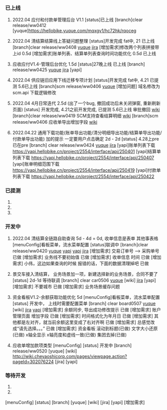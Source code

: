 ### 已上线
1. 2022.04 应付和付款单管理后台 V1.1
  [status]已上线
  [branch]clear release/ww0412
  [yuque]https://hellobike.yuque.com/mqxgv1/hc72hk/rqoceg

2. 2022.04 清结算结算线上答疑问题整理
  [status]开发完成 fat中, 21 已上线
  [branch]clear release/ww0408
  [yuque](https://hellobike.yuque.com/mqxgv1/at0uwh/gaa5ib)
  [jira](https://jira.hellobike.cn/browse/ALADDIN-4706)
  [增加需求]修改两个列表拼接带上id 0.5d
  [增加需求]账单列表、结算单列表查询时间功能优化 0.5d 已上线

3. 应收应付V1.4-管理后台优化 1.5d
  [status]27晚上线 已上线
  [branch] release/ww0425
  [yuque](https://hellobike.yuque.com/docs/share/dc4fd5c1-f5ba-4da5-a3a9-5486da8dc1e6?#)
  [jira](https://jira.hellobike.cn/browse/ALADDIN-4898)
  [yapi]

4. 2022.04 供应链旧应用下线迁移专项计划
  [status]开发完成 fat中, 4.21 已提测  5.6已上线
  [branch]scm release/ww0406
  [yuque](https://hellobike.yuque.com/vo6hf0/gydhg1/mr7nm4)
  [增加问题] 域名修改为scm.api 下载逻辑修改

5. 2022.04 4月日常迭代 2.5d (出了一个bug, 撤回成功后未关闭弹窗, 重新刷新页面)
  [status] 开发完成, 4.21之前开发完成, 已提测   5.6已上线
  审批撤回 
  [wiki](http://wiki.cheyaoshicorp.com/pages/viewpage.action?pageId=292672030)
  [branch]clear release/ww0419
  SCM支持查看结算明细
  [wiki](http://wiki.cheyaoshicorp.com/pages/viewpage.action?pageId=292675493)
  [branch]scm release/ww0406
  应收单导出增加字段
  [wiki](http://wiki.cheyaoshicorp.com/pages/viewpage.action?pageId=264057701)

6. 2022.04.22 通用下载功能(账单导出功能/清分明细导出功能/结算单导出功能/付款单导出功能) 加的提示 一定要用户点击确定 
  2d - 2d
  [status] 4.28上pre 已在pre
  [branch] clear release/ww0424
  [yuque](https://hellobike.yuque.com/hb3fga/newbie/mc33f5)
  [jira](https://jira.hellobike.cn/browse/ALADDIN-4295)
  [yapi]账单列表下载 https://yapi.hellobike.cn/project/2554/interface/api/250401
  [yapi]结算单列表下载 https://yapi.hellobike.cn/project/2554/interface/api/250407
  [yapi]账单明细范围下载 https://yapi.hellobike.cn/project/2554/interface/api/250419
  [yapi]付款单列表下载 https://yapi.hellobike.cn/project/2554/interface/api/250422
### 已提测
1. 

2. 

3. 
### 开发中
1. 2022.04 清结算全链路自助查询 5d - 4d = 0d, 收单信息是表单  其他事表格
  [menuConfig]看板菜单，流水菜单配置
  [status]联调中
  [branch]clear release/ww0420
  [yuque](https://hellobike.yuque.com/hb3fga/newbie/iwa6zg)
  [yapi](https://yapi.hellobike.cn/project/2554/interface/api/249732)
  [yapi](https://yapi.hellobike.cn/project/2554/interface/api/249804)
  [jira](https://jira.hellobike.cn/browse/ALADDIN-4706)
  [增加需求] 交易订单号 --> 采购单号 已做
  [增加需求] 业务线不要初始值 已做
  [增加需求] 收单信息 时间 已做
  [增加需求] 小伟，这边如果查询的时候 报错的话，下面的数据清理掉吧 已做
<!-- JZ-CG-ST1DCJ-20201120-001(LX) -->
<!-- 业务订单号：TJJHBB-CG-TJJH-20220315-001(PC) -->
<!-- 入库/发货单号：sn_20220317821693101696307200 -->
<!-- HELLO_EXPRESSCAR -->
<!-- TP20220126114955200000100030024 -->

2. 景交车接入清结算， 业务场景加一项，新建选择新的业务场景，合同不要了
  [status] 2d-1d 等待联调
  [branch] clear car0506
  [yuque](https://hellobike.yuque.com/hb3fga/newbie/gd3st9)
  [wiki]
  [jira](https://jira.hellobike.cn/browse/ALADDIN-4964)
  [yapi]
  [增加需求] 不要城市 已做
  [增加需求] 业务场景缓存问题

3. 资金看板V1.2-余额获取功能优化 5d
  [menuConfig]看板菜单，流水菜单配置
  [status] 开发中， 上线时需要配置菜单
  [branch] clear board0507
  [yuque](https://hellobike.yuque.com/hb3fga/newbie/gzevzp)
  [wiki]
  [jira](https://jira.hellobike.cn/browse/ALADDIN-4843)
  [yapi](https://hellobike.yuque.com/mqxgv1/hc72hk/se5bt5#j1F4E)
  [增加需求] 余额同步, 导出成功修改提示 已做
  [增加需求] 账户管理页面 增加字段  已做
  [增加需求] 时间格式化为年月日 已做
  [增加需求] 其他都是左对齐，就当前余额这里变成了右对齐啊 已做
  [增加需求] 总感觉改成“请先选择。。。” 已做
  [增加需求] 资金看板  滚动到标题(已做)  文字大小还原(已做)  x轴全显示  x轴亮度和虚线一致(已做)  集团去掉(已做)

4. 应收单增加款项类型
  [menuConfig]
  [status] 开发中
  [branch] release/ww0520
  [yuque] 
  [wiki] http://wiki.cheyaoshicorp.com/pages/viewpage.action?pageId=302076224
  [jira]
  [yapi]
### 等待开发
1. 

2. 
  [menuConfig]
  [status]
  [branch]
  [yuque]
  [wiki]
  [jira]
  [yapi]
  [增加需求]